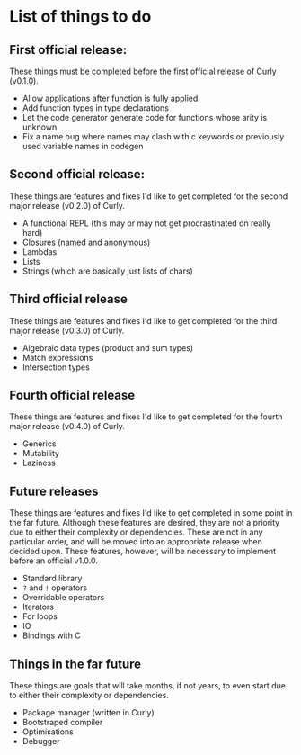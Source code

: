 # List of things to do
## First official release:
These things must be completed before the first official release of Curly (v0.1.0).
- Allow applications after function is fully applied
- Add function types in type declarations
- Let the code generator generate code for functions whose arity is unknown
- Fix a name bug where names may clash with c keywords or previously used variable names in codegen

## Second official release:
These things are features and fixes I'd like to get completed for the second major release (v0.2.0) of Curly.
- A functional REPL (this may or may not get procrastinated on really hard)
- Closures (named and anonymous)
- Lambdas
- Lists
- Strings (which are basically just lists of chars)

## Third official release
These things are features and fixes I'd like to get completed for the third major release (v0.3.0) of Curly.
- Algebraic data types (product and sum types)
- Match expressions
- Intersection types

## Fourth official release
These things are features and fixes I'd like to get completed for the fourth major release (v0.4.0) of Curly.
- Generics
- Mutability
- Laziness

## Future releases
These things are features and fixes I'd like to get completed in some point in the far future. Although these features are desired, they are not a priority due to either their complexity or dependencies. These are not in any particular order, and will be moved into an appropriate release when decided upon. These features, however, will be necessary to implement before an official v1.0.0.
- Standard library
- `?` and `!` operators
- Overridable operators
- Iterators
- For loops
- IO
- Bindings with C

## Things in the far future
These things are goals that will take months, if not years, to even start due to either their complexity or dependencies.
- Package manager (written in Curly)
- Bootstraped compiler
- Optimisations
- Debugger

